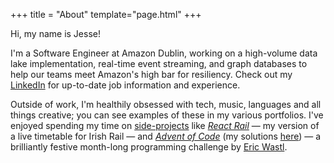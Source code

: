 +++
title = "About"
template="page.html"
+++

Hi, my name is Jesse!

I'm a Software Engineer at Amazon Dublin, working on a high-volume data lake implementation, real-time event streaming, and graph databases to help our teams meet Amazon's high bar for resiliency. Check out my [LinkedIn](https://www.linkedin.com/in/jesse-ashmore-2597b5130/) for up-to-date job information and experience.

Outside of work, I'm healthily obsessed with tech, music, languages and all things
creative; you can see examples of these in my various portfolios. I've enjoyed spending my time on [side-projects](https://github.com/JeeZeh/) like _[React Rail](https://trains.jesse.ie/?)_ — my version of a live timetable for Irish Rail — and _[Advent of Code](https://adventofcode.com/)_ (my solutions [here](https://github.com/JeeZeh/advent-of-code)) — a brilliantly festive month-long programming challenge by [Eric Wastl](https://was.tl/).
